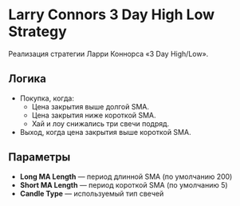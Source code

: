 # Larry Connors 3 Day High Low Strategy

Реализация стратегии Ларри Коннорса «3 Day High/Low».

## Логика

- Покупка, когда:
  - Цена закрытия выше долгой SMA.
  - Цена закрытия ниже короткой SMA.
  - Хай и лоу снижались три свечи подряд.
- Выход, когда цена закрытия выше короткой SMA.

## Параметры

- **Long MA Length** — период длинной SMA (по умолчанию 200)
- **Short MA Length** — период короткой SMA (по умолчанию 5)
- **Candle Type** — используемый тип свечей
